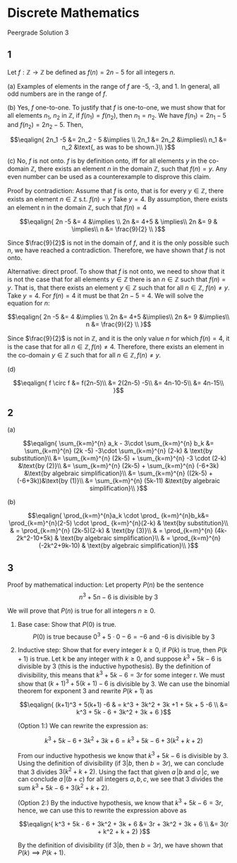 # Discrete Mathematics
Peergrade Solution 3

## 1
Let $f : \mathbb{Z} \rightarrow \mathbb{Z}$ be defined as $f(n) = 2 n - 5$ for all integers $n$.

(a)
Examples of elements in the range of $f$ are -5, -3, and 1. In general, all odd numbers are in the range of $f$.

(b)
Yes, $f$ one-to-one. To justify that $f$ is one-to-one, we must show that for all elements $n_1$, $n_2$ in $\mathbb{Z}$, if $f(n_1) = f(n_2)$, then $n_1 = n_2$.
We have $f(n_1)= 2n_1 - 5$ and  $f(n_2)= 2n_2 - 5$. Then,

$$\eqalign{
2n_1 -5 &= 2n_2 - 5 &\implies \\
2n_1 &= 2n_2 &\implies\\
n_1 &= n_2 &\text{, as was to be shown.}\\
}$$

(c) 
No, $f$ is not onto. $f$ is by definition onto, iff for all elements $y$ in the co-domain $\mathbb{Z}$, there exists an element $n$ in the domain $\mathbb{Z}$, such that $f(n)= y$. Any even number can be used as a counterexample to disprove this claim. 

Proof by contradiction: 
Assume that $f$ is onto, that is for every $y \in \mathbb{Z}$, there exists an element $n \in \mathbb{Z}$ s.t. $f(n)= y$
Take $y = 4$. By assumption, there exists an element n in the domain $\mathbb{Z}$, such that $f(n) = 4$

$$\eqalign{
2n -5 &= 4 &\implies \\
2n &= 4+5 & \implies\\
2n &= 9 & \implies\\
n &= \frac{9}{2} \\
}$$

Since $\frac{9}{2}$ is not in the domain of $f$, and it is the only possible such $n$, we have reached a contradiction. Therefore, we have shown that $f$ is not onto.

Alternative: direct proof.
To show that $f$ is not onto, we need to show that it is not the case that for all elements $y\in\mathbb{Z}$ there is an $n\in\mathbb{Z}$ such that $f(n) = y$. That is, that there exists an element $y\in\mathbb{Z}$ such that for all $n\in\mathbb{Z}$, $f(n) \neq y$. Take $y=4$. For $f(n)=4$ it must be that $2n - 5=4$. We will solve the equation for $n$:

$$\eqalign{
2n -5 &= 4 &\implies \\
2n &= 4+5 &\implies\\
2n &= 9 &\implies\\
n &= \frac{9}{2} \\
}$$

Since $\frac{9}{2}$ is not in $\mathbb{Z}$, and it is the only value $n$ for which $f(n) = 4$, it is the case that for all $n\in\mathbb{Z}, f(n) \neq 4$. Therefore, there exists an element in the co-domain $y\in\mathbb{Z}$ such that for all $n\in\mathbb{Z}, f(n) \neq y$.

(d)

$$\eqalign{
f \circ f &= f(2n-5)\\
&= 2(2n-5) -5\\
&= 4n-10-5\\
&= 4n-15\\
}$$

## 2
(a)

$$\eqalign{
\sum_{k=m}^{n} a_k - 3\cdot \sum_{k=m}^{n} b_k &= \sum_{k=m}^{n} (2k -5) -3\cdot \sum_{k=m}^{n} (2-k) & \text{by substitution}\\
&= \sum_{k=m}^{n} (2k-5) + \sum_{k=m}^{n} -3 \cdot (2-k) &\text{by (2)}\\
&= \sum_{k=m}^{n} (2k-5) + \sum_{k=m}^{n} (-6+3k) &\text{by algebraic simplification}\\
&= \sum_{k=m}^{n} ((2k-5) + (-6+3k))&\text{by (1)}\\
&= \sum_{k=m}^{n} (5k-11) &\text{by algebraic simplification}\\
}$$

(b)

$$\eqalign{
\prod_{k=m}^{n}a_k \cdot \prod_ {k=m}^{n}b_k&= \prod_{k=m}^{n}(2-5) \cdot \prod_ {k=m}^{n}(2-k) & \text{by substitution}\\
& = \prod_{k=m}^{n} (2k-5)(2-k) & \text{by (3)}\\
& = \prod_{k=m}^{n} (4k-2k^2-10+5k) & \text{by algebraic simplification}\\
& = \prod_{k=m}^{n} (-2k^2+9k-10) & \text{by algebraic simplification}\\
}$$

## 3
Proof by mathematical induction: Let property $P(n)$ be the sentence
$$n^3 + 5n - 6 \text{ is divisible by 3}$$

We will prove that $P(n)$ is true for all integers $n\geq 0$.
1. Base case: Show that $P(0)$ is true.
	$$P(0) \text{ is true because } 0^3+5\cdot0-6 = -6 \text{ and -6 is divisible by 3}$$
2. Inductive step: 
	Show that for every integer $k \geq 0$, if  $P(k)$ is true, then $P(k+1)$ is true. Let k be any integer with $k \geq 0$, and suppose $k^3 + 5k - 6$ is divisible by 3 (this is the inductive hypothesis). By the definition of divisibility, this means that $k^3 + 5k - 6 = 3r$ for some integer r. We must show that $(k+1)^3 + 5(k+1) -6$ is divisible by 3. We can use the binomial theorem for exponent 3 and rewrite $P(k+1)$ as
	
	$$\eqalign{
	(k+1)^3 + 5(k+1) -6 & = k^3 + 3k^2 + 3k +1 + 5k + 5 -6 \\
    &= k^3 + 5k - 6 + 3k^2 + 3k + 6
    }$$
    
    (Option 1:) 
    We can rewrite the expression as:
    
    $$k^3 + 5k - 6 + 3k^2 + 3k + 6 = k^3 + 5k - 6 + 3(k^2+k+2)$$
    
    From our inductive hypothesis we know that $k^3 + 5k - 6$ is divisible by 3. Using the definition of divisibility (if $3|b$, then $b=3r$), we can conclude that 3 divides $3(k^2+k+2)$. Using the fact that given $a \,| b$ and $a \,| c$, we can conclude $a \,| (b + c)$ for all integers $a,b,c$, we see that 3 divides the sum $k^3 + 5k - 6 + 3(k^2+k+2)$.
    
    (Option 2:) 
    By the inductive hypothesis, we know that $k^3 + 5k - 6 = 3r$, hence, we can use this to rewrite the expression above as
    
    $$\eqalign{
    k^3 + 5k - 6 + 3k^2 + 3k + 6 &= 3r + 3k^2 + 3k + 6 \\
    &= 3(r + k^2 + k + 2)
    }$$
    
    By the definition of divisibility (if $3|b$, then $b=3r$), we have shown that $P(k) \implies P(k+1)$.
